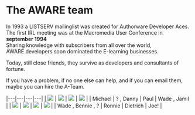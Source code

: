 # The AWARE team

In 1993 a LISTSERV mailinglist was created for Authorware Developer Aces.  
The first IRL meeting was at the Macromedia User Conference in **september 1994**  
Sharing knowledge with subscribers from all over the world,  
AWARE developers soon dominated the E-learning businesses.  

Today, still close friends, they survive as developers and consultants of fortune.  

If you have a problem, if no one else can help, and if you can email them,  
maybe you can hire the A-Team.


|---|---|---|---|
| ![](https://i.imgur.com/ribjitb.jpg) | ![](https://i.imgur.com/tNY1eqB.jpg) | ![](https://i.imgur.com/aTLm0BH.jpg) | ![](https://i.imgur.com/i2U6Kik.jpg) |
| Michael | ? , Danny | Paul | Wade , Jamil |
| ![](https://i.imgur.com/Ejfhe4R.jpg) | ![](https://i.imgur.com/Pp4dTT4.jpg) | ![](https://i.imgur.com/NRyE43J.jpg) | ![](https://i.imgur.com/J4OSpdB.jpg) |
| Wade , Bennie , ? | Ronnie | Dietrich | Joe! |
